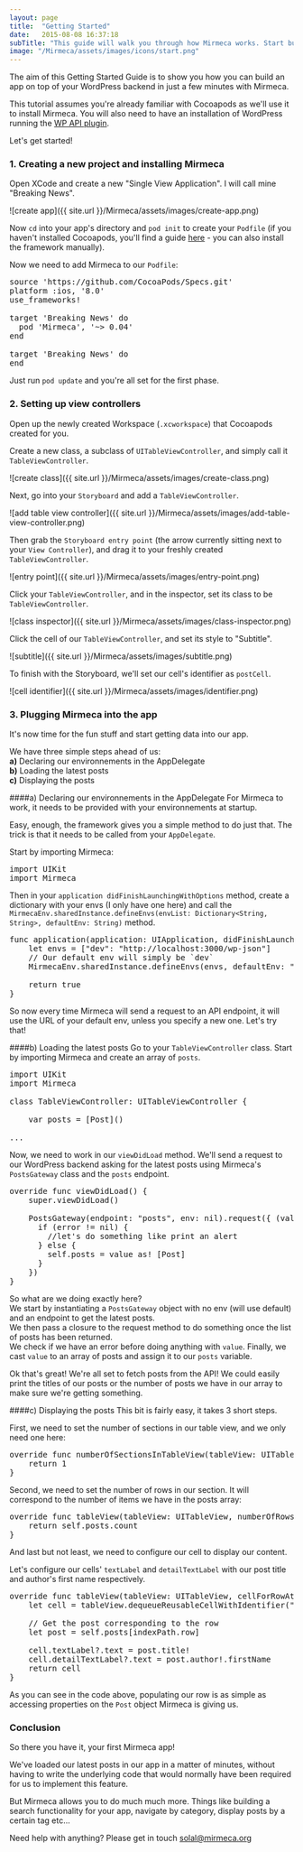 ```yaml
---
layout: page
title:  "Getting Started"
date:   2015-08-08 16:37:18
subTitle: "This guide will walk you through how Mirmeca works. Start building now!"
image: "/Mirmeca/assets/images/icons/start.png"
---
```


The aim of this Getting Started Guide is to show you how you can build an app on top of your WordPress backend in just a few minutes with Mirmeca.

This tutorial assumes you're already familiar with Cocoapods as we'll use it to install Mirmeca. You will also need to have an installation of WordPress running the [WP API plugin](https://wordpress.org/plugins/json-rest-api/).

Let's get started!


### 1. Creating a new project and installing Mirmeca

Open XCode and create a new "Single View Application". I will call mine "Breaking News".


![create app]({{ site.url }}/Mirmeca/assets/images/create-app.png)


Now `cd` into your app's directory and `pod init` to create your `Podfile` (if you haven't installed Cocoapods, you'll find a guide [here](http://guides.cocoapods.org/using/getting-started.html) - you can also install the framework manually).

Now we need to add Mirmeca to our `Podfile`:

<pre class="prettyprint">
source 'https://github.com/CocoaPods/Specs.git'
platform :ios, '8.0'
use_frameworks!

target 'Breaking News' do
  pod 'Mirmeca', '~> 0.04'
end

target 'Breaking News' do
end
</pre>

Just run `pod update` and you're all set for the first phase.


### 2. Setting up view controllers

Open up the newly created Workspace (`.xcworkspace`) that Cocoapods created for you.

Create a new class, a subclass of `UITableViewController`, and simply call it `TableViewController`.


![create class]({{ site.url }}/Mirmeca/assets/images/create-class.png)


Next, go into your `Storyboard` and add a `TableViewController`.


![add table view controller]({{ site.url }}/Mirmeca/assets/images/add-table-view-controller.png)


Then grab the `Storyboard entry point` (the arrow currently sitting next to your `View Controller`), and drag it to your freshly created `TableViewController`.


![entry point]({{ site.url }}/Mirmeca/assets/images/entry-point.png)


Click your `TableViewController`, and in the inspector, set its class to be `TableViewController`.


![class inspector]({{ site.url }}/Mirmeca/assets/images/class-inspector.png)


Click the cell of our `TableViewController`, and set its style to "Subtitle".


![subtitle]({{ site.url }}/Mirmeca/assets/images/subtitle.png)


To finish with the Storyboard, we'll set our cell's identifier as `postCell`.


![cell identifier]({{ site.url }}/Mirmeca/assets/images/identifier.png)


### 3. Plugging Mirmeca into the app
It's now time for the fun stuff and start getting data into our app.

We have three simple steps ahead of us:<br>
  **a)** Declaring our environnements in the AppDelegate<br>
  **b)** Loading the latest posts<br>
  **c)** Displaying the posts<br>

####a) Declaring our environnements in the AppDelegate
For Mirmeca to work, it needs to be provided with your environnements at startup.

Easy, enough, the framework gives you a simple method to do just that. The trick is that it needs to be called from your `AppDelegate`.

Start by importing Mirmeca:

<pre class="prettyprint">
import UIKit
import Mirmeca
</pre>

Then in your `application didFinishLaunchingWithOptions` method, create a dictionary with your envs (I only have one here) and call the `MirmecaEnv.sharedInstance.defineEnvs(envList: Dictionary<String, String>, defaultEnv: String)` method.

<pre class="prettyprint">
func application(application: UIApplication, didFinishLaunchingWithOptions launchOptions: [NSObject: AnyObject]?) -> Bool {
    let envs = ["dev": "http://localhost:3000/wp-json"]
    // Our default env will simply be `dev`
    MirmecaEnv.sharedInstance.defineEnvs(envs, defaultEnv: "dev")

    return true
}
</pre>

So now every time Mirmeca will send a request to an API endpoint, it will use the URL of your default env, unless you specify a new one.
Let's try that!

####b) Loading the latest posts
Go to your `TableViewController` class. Start by importing Mirmeca and create an array of `posts`.

<pre class="prettyprint">
import UIKit
import Mirmeca

class TableViewController: UITableViewController {
    
    var posts = [Post]()
    
...
</pre>

Now, we need to work in our `viewDidLoad` method. We'll send a request to our WordPress backend asking for the latest posts using Mirmeca's `PostsGateway` class and the `posts` endpoint.

<pre class="prettyprint">
override func viewDidLoad() {
    super.viewDidLoad()
   
    PostsGateway(endpoint: "posts", env: nil).request({ (value: AnyObject?, error: NSError?) -> Void in
      if (error != nil) {
        //let's do something like print an alert
      } else {
        self.posts = value as! [Post]
      }
    })
}
</pre>

So what are we doing exactly here?<br>
We start by instantiating a `PostsGateway` object with no env (will use default) and an endpoint to get the latest posts.<br>
We then pass a closure to the request method to do something once the list of posts has been returned.<br>
We check if we have an error before doing anything with `value`.
Finally, we cast `value` to an array of posts and assign it to our `posts` variable.

Ok that's great! We're all set to fetch posts from the API! We could easily print the titles of our posts or the number of posts we have in our array to make sure we're getting something.

####c) Displaying the posts
This bit is fairly easy, it takes 3 short steps.

First, we need to set the number of sections in our table view, and we only need one here:

<pre class="prettyprint">
override func numberOfSectionsInTableView(tableView: UITableView) -> Int {
    return 1
}
</pre>

Second, we need to set the number of rows in our section. It will correspond to the number of items we have in the posts array:

<pre class="prettyprint">
override func tableView(tableView: UITableView, numberOfRowsInSection section: Int) -> Int {
    return self.posts.count
}
</pre>

And last but not least, we need to configure our cell to display our content.

Let's configure our cells' `textLabel` and `detailTextLabel` with our post title and author's first name respectively.

<pre class="prettyprint">
override func tableView(tableView: UITableView, cellForRowAtIndexPath indexPath: NSIndexPath) -> UITableViewCell {
    let cell = tableView.dequeueReusableCellWithIdentifier("postCell", forIndexPath: indexPath) as! UITableViewCell
    
    // Get the post corresponding to the row
    let post = self.posts[indexPath.row]
    
    cell.textLabel?.text = post.title!
    cell.detailTextLabel?.text = post.author!.firstName
    return cell
}
</pre>

As you can see in the code above, populating our row is as simple as accessing properties on the `Post` object Mirmeca is giving us.


### Conclusion
So there you have it, your first Mirmeca app!

We've loaded our latest posts in our app in a matter of minutes, without having to write the underlying code that would normally have been required for us to implement this feature.

But Mirmeca allows you to do much much more. Things like building a search functionality for your app, navigate by category, display posts by a certain tag etc...

Need help with anything? Please get in touch solal@mirmeca.org

